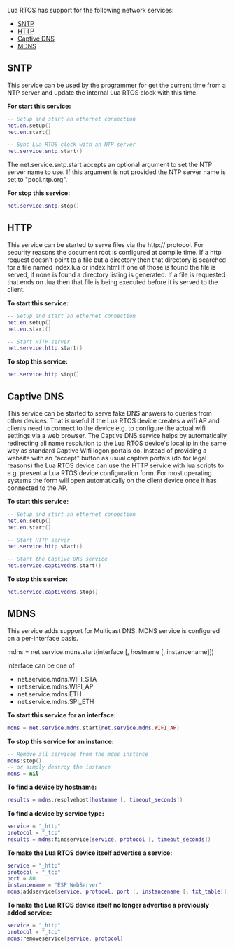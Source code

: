 Lua RTOS has support for the following network services:

* [SNTP](#sntp)
* [HTTP](#http)
* [Captive DNS](#captive-dns)
* [MDNS](#mdns)

## SNTP

This service can be used by the programmer for get the current time from a NTP server and update the internal Lua RTOS clock with this time.

**For start this service:**

```lua
-- Setup and start an ethernet connection
net.en.setup()
net.en.start()

-- Sync Lua RTOS clock with an NTP server
net.service.sntp.start()
```

The net.service.sntp.start accepts an optional argument to set the NTP server name to use. If this argument is not provided the NTP server name is set to "pool.ntp.org".

**For stop this service:**

   ```lua
   net.service.sntp.stop()
   ```

## HTTP

This service can be started to serve files via the http:// protocol.
For security reasons the document root is configured at compile time.
If a http request doesn't point to a file but a directory then that directory is searched for a file named index.lua or index.html If one of those is found the file is served, if none is found a directory listing is generated.
If a file is requested that ends on .lua then that file is being executed before it is served to the client.

**To start this service:**

```lua
-- Setup and start an ethernet connection
net.en.setup()
net.en.start()

-- Start HTTP server
net.service.http.start()
```

**To stop this service:**

```lua
net.service.http.stop()
```

## Captive DNS

This service can be started to serve fake DNS answers to queries from other devices. That is useful if the Lua RTOS device creates a wifi AP and clients need to connect to the device e.g. to configure the actual wifi settings via a web browser. The Captive DNS service helps by automatically redirecting all name resolution to the Lua RTOS device's local ip in the same way as standard Captive Wifi logon portals do. Instead of providing a website with an "accept" button as usual captive portals (do for legal reasons) the Lua RTOS device can use the HTTP service with lua scripts to e.g. present a Lua RTOS device configuration form. For most operating systems the form will open automatically on the client device once it has connected to the AP.

**To start this service:**

```lua
-- Setup and start an ethernet connection
net.en.setup()
net.en.start()

-- Start HTTP server
net.service.http.start()

-- Start the Captive DNS service
net.service.captivedns.start()
```

**To stop this service:**

```lua
net.service.captivedns.stop()
```

## MDNS

This service adds support for Multicast DNS. MDNS service is configured on a per-interface basis.

mdns = net.service.mdns.start(interface [, hostname [, instancename]])

interface can be one of
* net.service.mdns.WIFI_STA
* net.service.mdns.WIFI_AP
* net.service.mdns.ETH
* net.service.mdns.SPI_ETH

**To start this service for an interface:**

```lua
mdns = net.service.mdns.start(net.service.mdns.WIFI_AP)
```

**To stop this service for an instance:**

```lua
-- Remove all services from the mdns instance
mdns:stop()
-- or simply destroy the instance
mdns = nil
```

**To find a device by hostname:**

```lua
results = mdns:resolvehost(hostname [, timeout_seconds])
```

**To find a device by service type:**

```lua
service = "_http"
protocol = "_tcp"
results = mdns:findservice(service, protocol [, timeout_seconds])
```

**To make the Lua RTOS device itself advertise a service:**

```lua
service = "_http"
protocol = "_tcp"
port = 80
instancename = "ESP WebServer"
mdns:addservice(service, protocol, port [, instancename [, txt_table]])
```

**To make the Lua RTOS device itself no longer advertise a previously added service:**

```lua
service = "_http"
protocol = "_tcp"
mdns:removeservice(service, protocol)
```